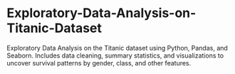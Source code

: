 # Exploratory-Data-Analysis-on-Titanic-Dataset
Exploratory Data Analysis on the Titanic dataset using Python, Pandas, and Seaborn. Includes data cleaning, summary statistics, and visualizations to uncover survival patterns by gender, class, and other features.
